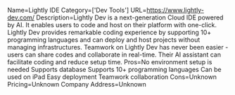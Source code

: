 Name=Lightly IDE
Category=['Dev Tools']
URL=https://www.lightly-dev.com/
Description=Lightly Dev is a next-generation Cloud IDE powered by AI. It enables users to code and host on their platform with one-click. Lightly Dev provides remarkable coding experience by supporting 10+ programming languages and can deploy and host projects without managing infrastructures. Teamwork on Lightly Dev has never been easier - users can share codes and collaborate in real-time. Their AI assistant can facilitate coding and reduce setup time.
Pros=No environment setup is needed Supports database Supports 10+ programming languages Can be used on iPad Easy deployment Teamwork collaboration
Cons=Unknown
Pricing=Unknown
Company Address=Unknown
